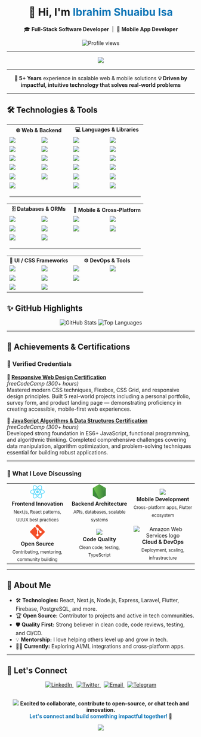 <!-- Profile ReadMe for Ibrahim Shuaibu Isa | ShuaibuPassionateProgrammer -->

<div align="center">

# 👋 Hi, I'm <span style="color:#0e75b6"><b>Ibrahim Shuaibu Isa</b></span>  
🎓 <b>Full-Stack Software Developer</b> &nbsp;|&nbsp; 📱 <b>Mobile App Developer</b>

<img src="https://komarev.com/ghpvc/?username=ShuaibuPassionateProgrammer&label=Profile%20views&color=0e75b6&style=flat-square" alt="Profile views" />

</div>

---

<p align="center">
  <img src="https://readme-typing-svg.herokuapp.com?font=Fira+Code&weight=500&size=25&duration=3000&pause=2000&color=0e75b6&center=true&vCenter=true&width=950&lines=Creating+robust+solutions+for+the+future.;Passionate+about+clean+code+%26+user-centered+design.;Open+Source+Enthusiast+and+Mentor.;Let's+build+the+next+big+thing+together!+" />
</p>

---

<p align="center">
<b>💼 5+ Years</b> experience in scalable web & mobile solutions  
<b>💡 Driven by impactful, intuitive technology that solves real-world problems</b>
</p>

---

## 🛠️ Technologies & Tools

<table align="center">
  <tr>
    <th colspan="2" align="center">🌐 Web & Backend</th>
    <th colspan="2" align="center">💻 Languages & Libraries</th>
  </tr>
  <tr>
    <td><img src="https://img.shields.io/badge/React-20232A?style=flat-square&logo=react&logoColor=61DAFB" /></td>
    <td><img src="https://img.shields.io/badge/Next.js-000000?style=flat-square&logo=next.js&logoColor=white" /></td>
    <td><img src="https://img.shields.io/badge/JavaScript-F7DF1E?style=flat-square&logo=javascript&logoColor=black" /></td>
    <td><img src="https://img.shields.io/badge/TypeScript-3178C6?style=flat-square&logo=typescript&logoColor=white" /></td>
  </tr>
  <tr>
    <td><img src="https://img.shields.io/badge/Express.js-000000?style=flat-square&logo=express&logoColor=white" /></td>
    <td><img src="https://img.shields.io/badge/Node.js-339933?style=flat-square&logo=node.js&logoColor=white" /></td>
    <td><img src="https://img.shields.io/badge/Dart-0175C2?style=flat-square&logo=dart&logoColor=white" /></td>
    <td><img src="https://img.shields.io/badge/Java-007396?style=flat-square&logo=java&logoColor=white" /></td>
  </tr>
  <tr>
    <td><img src="https://img.shields.io/badge/Laravel-FF2D20?style=flat-square&logo=laravel&logoColor=white" /></td>
    <td><img src="https://img.shields.io/badge/PHP-777BB4?style=flat-square&logo=php&logoColor=white" /></td>
    <td><img src="https://img.shields.io/badge/C++-00599C?style=flat-square&logo=c%2B%2B&logoColor=white" /></td>
    <td><img src="https://img.shields.io/badge/C%23-239120?style=flat-square&logo=c-sharp&logoColor=white" /></td>
  </tr>
  <tr>
    <td><img src="https://img.shields.io/badge/Supabase-3ECF8E?style=flat-square&logo=supabase&logoColor=white" /></td>
    <td><img src="https://img.shields.io/badge/Convex-1B1F23?style=flat-square&logo=convex&logoColor=56D364" /></td>
    <td><img src="https://img.shields.io/badge/C-00599C?style=flat-square&logo=c&logoColor=white" /></td>
    <td><img src="https://img.shields.io/badge/Kotlin-7F52FF?style=flat-square&logo=kotlin&logoColor=white" /></td>
  </tr>
  <tr>
    <td><img src="https://img.shields.io/badge/EJS-8CBB1F?style=flat-square&logo=ejs&logoColor=white" /></td>
    <td><img src="https://img.shields.io/badge/NextAuth.js-2d3748?style=flat-square&logo=nextdotjs&logoColor=white" /></td>
    <td><img src="https://img.shields.io/badge/jQuery-0769AD?style=flat-square&logo=jquery&logoColor=white" /></td>
    <td><img src="https://img.shields.io/badge/AJAX-4A90E2?style=flat-square&logo=ajax&logoColor=white" /></td>
  </tr>
  <tr>
    <td><img src="https://img.shields.io/badge/Clerk-3B2AE7?style=flat-square&logo=clerk&logoColor=white" /></td>
    <td></td>
    <td><img src="https://img.shields.io/badge/HTML5-E34F26?style=flat-square&logo=html5&logoColor=white" /></td>
    <td><img src="https://img.shields.io/badge/CSS3-1572B6?style=flat-square&logo=css3&logoColor=white" /></td>
  </tr>

  <tr><td colspan="4"><hr /></td></tr>

  <tr>
    <th colspan="2" align="center">🗄️ Databases & ORMs</th>
    <th colspan="2" align="center">📱 Mobile & Cross‑Platform</th>
  </tr>
  <tr>
    <td><img src="https://img.shields.io/badge/MySQL-4479A1?style=flat-square&logo=mysql&logoColor=white" /></td>
    <td><img src="https://img.shields.io/badge/PostgreSQL-4169E1?style=flat-square&logo=postgresql&logoColor=white" /></td>
    <td><img src="https://img.shields.io/badge/Flutter-02569B?style=flat-square&logo=flutter&logoColor=white" /></td>
    <td><img src="https://img.shields.io/badge/React_Native-20232A?style=flat-square&logo=react&logoColor=61DAFB" /></td>
  </tr>
  <tr>
    <td><img src="https://img.shields.io/badge/MongoDB-4EA94B?style=flat-square&logo=mongodb&logoColor=white" /></td>
    <td><img src="https://img.shields.io/badge/Mongoose-47A248?style=flat-square&logo=mongoose&logoColor=white" /></td>
    <td><img src="https://img.shields.io/badge/Firebase-FFCA28?style=flat-square&logo=firebase&logoColor=black" /></td>
    <td><img src="https://img.shields.io/badge/Appwrite-F02E65?style=flat-square&logo=appwrite&logoColor=white" /></td>
  </tr>
  <tr>
    <td><img src="https://img.shields.io/badge/SQLite-003B57?style=flat-square&logo=sqlite&logoColor=white" /></td>
    <td><img src="https://img.shields.io/badge/Prisma-2D3748?style=flat-square&logo=prisma&logoColor=white" /></td>
    <td colspan="2"></td>
  </tr>

  <tr><td colspan="4"><hr /></td></tr>

  <tr>
    <th colspan="2" align="center">🎨 UI / CSS Frameworks</th>
    <th colspan="2" align="center">⚙️ DevOps & Tools</th>
  </tr>
  <tr>
    <td><img src="https://img.shields.io/badge/Tailwind_CSS-06B6D4?style=flat-square&logo=tailwindcss&logoColor=white" /></td>
    <td><img src="https://img.shields.io/badge/Bootstrap-7952B3?style=flat-square&logo=bootstrap&logoColor=white" /></td>
    <td><img src="https://img.shields.io/badge/Git-F05032?style=flat-square&logo=git&logoColor=white" /></td>
    <td><img src="https://img.shields.io/badge/GitHub-181717?style=flat-square&logo=github&logoColor=white" /></td>
  </tr>
  <tr>
    <td><img src="https://img.shields.io/badge/Chakra_UI-319795?style=flat-square&logo=chakraui&logoColor=white" /></td>
    <td><img src="https://img.shields.io/badge/Shadcn_UI-000000?style=flat-square&logo=shadcn&logoColor=white" /></td>
    <td colspan="2"><img src="https://img.shields.io/badge/Docker-2496ED?style=flat-square&logo=docker&logoColor=white" /></td>
  </tr>
  <tr>
    <td><img src="https://img.shields.io/badge/Radix_UI-161618?style=flat-square&logo=radix-ui&logoColor=white" /></td>
    <td><img src="https://img.shields.io/badge/Daisy_UI-5A0EF8?style=flat-square&logo=daisyui&logoColor=white" /></td>
    <td colspan="2"></td>
  </tr>
</table>

## ✨ GitHub Highlights

<p align="center">
  <img src="https://github-readme-stats.vercel.app/api?username=ShuaibuPassionateProgrammer&show_icons=true&theme=radical&count_private=true" alt="GitHub Stats" height="170" />
  <img src="https://github-readme-stats.vercel.app/api/top-langs/?username=ShuaibuPassionateProgrammer&layout=compact&theme=radical" alt="Top Languages" height="170" />
  <!-- <img src="https://github-readme-streak-stats.herokuapp.com?user=ShuaibuPassionateProgrammer&theme=radical" alt="GitHub Streak" height="170"/>  -->
</p>

---

## 🏅 Achievements & Certifications

### 📜 Verified Credentials

**🎨 [Responsive Web Design Certification](https://www.freecodecamp.org/certification/ShuaibuPassionateProgrammer/responsive-web-design)**  
*freeCodeCamp (300+ hours)*  
Mastered modern CSS techniques, Flexbox, CSS Grid, and responsive design principles. Built 5 real-world projects including a personal portfolio, survey form, and product landing page — demonstrating proficiency in creating accessible, mobile-first web experiences.

**🧮 [JavaScript Algorithms & Data Structures Certification](https://www.freecodecamp.org/certification/ShuaibuPassionateProgrammer/javascript-algorithms-and-data-structures-v8)**  
*freeCodeCamp (300+ hours)*  
Developed strong foundation in ES6+ JavaScript, functional programming, and algorithmic thinking. Completed comprehensive challenges covering data manipulation, algorithm optimization, and problem-solving techniques essential for building robust applications.

---

### 💬 What I Love Discussing

<table align="center">
<tr>
<td align="center" width="200">
<img src="https://raw.githubusercontent.com/devicons/devicon/master/icons/react/react-original.svg" width="40"/><br>
<strong>Frontend Innovation</strong><br>
<sub>Next.js, React patterns, UI/UX best practices</sub>
</td>
<td align="center" width="200">
<img src="https://raw.githubusercontent.com/devicons/devicon/master/icons/nodejs/nodejs-original.svg" width="40"/><br>
<strong>Backend Architecture</strong><br>
<sub>APIs, databases, scalable systems</sub>
</td>
<td align="center" width="200">
<img src="https://cdn.jsdelivr.net/gh/devicons/devicon/icons/flutter/flutter-original.svg" width="40"/><br>
<strong>Mobile Development</strong><br>
<sub>Cross-platform apps, Flutter ecosystem</sub>
</td>
</tr>
<tr>
<td align="center" width="200">
<img src="https://raw.githubusercontent.com/devicons/devicon/master/icons/git/git-original.svg" width="40"/><br>
<strong>Open Source</strong><br>
<sub>Contributing, mentoring, community building</sub>
</td>
<td align="center" width="200">
<img src="https://cdn.jsdelivr.net/gh/devicons/devicon/icons/typescript/typescript-original.svg" width="40"/><br>
<strong>Code Quality</strong><br>
<sub>Clean code, testing, TypeScript</sub>
</td>
<td align="center" width="200">
<img src="https://cdn.jsdelivr.net/gh/devicons/devicon@v2.14/icons/amazonwebservices/amazonwebservices-original.svg" alt="Amazon Web Services logo" width="40" height="40" /><br>
<strong>Cloud & DevOps</strong><br>
<sub>Deployment, scaling, infrastructure</sub>
</td>
</tr>
</table>

---

## 🚀 About Me

- 🛠️ <b>Technologies:</b> React, Next.js, Node.js, Express, Laravel, Flutter, Firebase, PostgreSQL, and more.
- 🏆 <b>Open Source:</b> Contributor to projects and active in tech communities.
- 🛡️ <b>Quality First:</b> Strong believer in clean code, code reviews, testing, and CI/CD.
- 💡 <b>Mentorship:</b> I love helping others level up and grow in tech.
- 🧑‍💻 <b>Currently:</b> Exploring AI/ML integrations and cross-platform apps.

---

## 🤝 Let's Connect
<div align="center">
<a href="https://www.linkedin.com/in/shuaibu-ibrahim-76970b279/" target="_blank" title="Connect on LinkedIn">
  <img src="https://img.shields.io/badge/LinkedIn-%230A66C2.svg?&style=for-the-badge&logo=linkedin&logoColor=white" alt="LinkedIn"/>
</a>
&nbsp;
<a href="https://x.com/shuaibu92685472" target="_blank" title="Say hi on Twitter">
  <img src="https://img.shields.io/badge/Twitter-1DA1F2?style=for-the-badge&logo=twitter&logoColor=white" alt="Twitter"/>
</a>
&nbsp;
<a href="mailto:shuaibuibrahim523@gmail.com" title="Email me">
  <img src="https://img.shields.io/badge/Email-EA4335?style=for-the-badge&logo=gmail&logoColor=white" alt="Email"/>
</a>
&nbsp;
<a href="https://t.me/shuaibu_passionate_programmer" target="_blank" title="Contact me on Telegram">
  <img src="https://img.shields.io/badge/Telegram-2CA5E0?style=for-the-badge&logo=telegram&logoColor=white" alt="Telegram"/>
</a>
</div>
<br/>
<p align="center">
  <img src="https://raw.githubusercontent.com/rahulbanerjee26/githubProfileReadmeGenerator/main/gifs/wave.gif" width="35"/>
  <strong>Excited to collaborate, contribute to open-source, or chat tech and innovation.<br>
  <span style="color:
#0e75b6;">Let's connect and build something impactful together!</span> 🚀</strong>
</p>
<p align="center">
  <img src="https://capsule-render.vercel.app/api?type=waving&color=0e75b6&height=90&section=footer"/>
</p>
